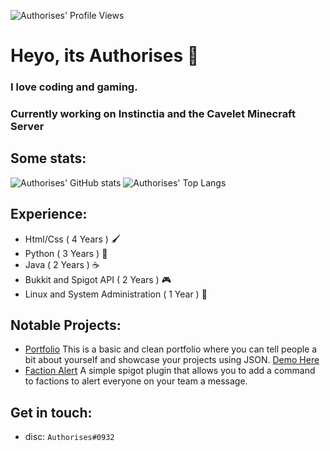 ![Authorises' Profile Views](https://komarev.com/ghpvc/?username=Authorises&color=ff69b4)
# Heyo, its Authorises 👋
### I love coding and gaming.
### Currently working on Instinctia and the Cavelet Minecraft Server
## Some stats:

![Authorises' GitHub stats](https://github-readme-stats.vercel.app/api?username=Authorises&count_private=true&show_icons=true)
![Authorises' Top Langs](https://github-readme-stats.vercel.app/api/top-langs/?username=Authorises&layout=compact)
## Experience:
- Html/Css ( 4 Years ) 🖌️
- Python ( 3 Years ) 🐍
- Java ( 2 Years ) ☕
- Bukkit and Spigot API ( 2 Years ) 🎮
- Linux and System Administration ( 1 Year ) 🐚

## Notable Projects:
- [Portfolio](https://github.com/Authorises/Portfolio) This is a basic and clean portfolio where you can tell people a bit about yourself and showcase your projects using JSON. [Demo Here](https://authorises.vercel.app)
- [Faction Alert](https://github.com/Authorises/FactionAlert) A simple spigot plugin that allows you to add a command to factions to alert everyone on your team a message.

## Get in touch:

- disc: ```Authorises#0932```
